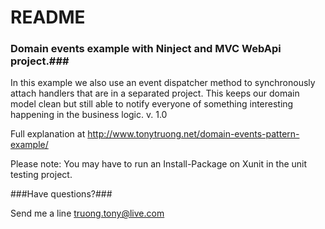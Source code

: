 # README #

### Domain events example with Ninject and MVC WebApi project.###

In this example we also use an event dispatcher method to synchronously attach handlers that are in a separated project. This keeps our domain model clean but still able to notify everyone of something interesting happening in the business logic.
v. 1.0

Full explanation at http://www.tonytruong.net/domain-events-pattern-example/

Please note: You may have to run an Install-Package on Xunit in the unit testing project.

###Have questions?###

Send me a line truong.tony@live.com